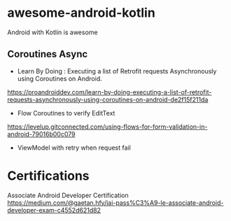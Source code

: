 # awesome-android-kotlin
Android with Kotlin is awesome

## Coroutines Async

* Learn By Doing : Executing a list of Retrofit requests Asynchronously using Coroutines on Android.

https://proandroiddev.com/learn-by-doing-executing-a-list-of-retrofit-requests-asynchronously-using-coroutines-on-android-de2f15f211da

* Flow Coroutines to verify EditText

https://levelup.gitconnected.com/using-flows-for-form-validation-in-android-79016b00c079

* ViewModel with retry when request fail


# Certifications

Associate Android Developer Certification
https://medium.com/@gaetan.hfy/jai-pass%C3%A9-le-associate-android-developer-exam-c4552d621d82





